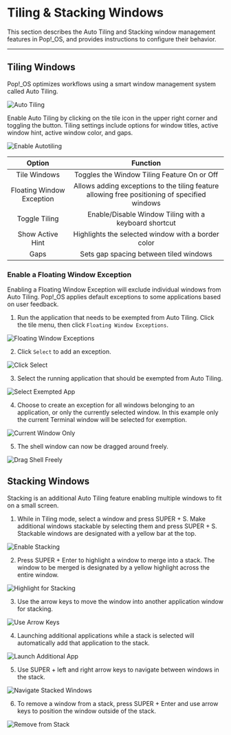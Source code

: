 # Tiling & Stacking Windows

This section describes the Auto Tiling and Stacking window management features in Pop!\_OS, and provides instructions to configure their behavior.

---

## Tiling Windows

Pop!\_OS optimizes workflows using a smart window management system called Auto Tiling.

![Auto Tiling](/images/tiling-stacking-windows/auto-tiling.png)

Enable Auto Tiling by clicking on the tile icon in the upper right corner and toggling the button. Tiling settings include options for window titles, active window hint, active window color, and gaps.

![Enable Autotiling](/images/tiling-stacking-windows/enable-autotiling.png)

| Option                 | Function |
|:----------------------:|:--------:|
| Tile Windows| Toggles the Window Tiling Feature On or Off  |
| Floating Window Exception  | Allows adding exceptions to the tiling feature allowing free positioning of specified windows |
| Toggle Tiling          | Enable/Disable Window Tiling with a keyboard shortcut |
| Show Active Hint       | Highlights the selected window with a border color |
| Gaps                | Sets gap spacing between tiled windows |

### Enable a Floating Window Exception

Enabling a Floating Window Exception will exclude individual windows from Auto Tiling. Pop!\_OS applies default exceptions to some applications based on user feedback.

1. Run the application that needs to be exempted from Auto Tiling. Click the tile menu, then click `Floating Window Exceptions`.

![Floating Window Exceptions](/images/tiling-stacking-windows/floating-window-exceptions.png)

2. Click `Select` to add an exception.

![Click Select](/images/tiling-stacking-windows/click-select.png)

3. Select the running application that should be exempted from Auto Tiling.

![Select Exempted App](/images/tiling-stacking-windows/select-exempted-app.png)

4. Choose to create an exception for all windows belonging to an application, or only the currently selected window. In this example only the current Terminal window will be selected for exemption.

![Current Window Only](/images/tiling-stacking-windows/current-window-only.png)

5. The shell window can now be dragged around freely.

![Drag Shell Freely](/images/tiling-stacking-windows/drag-shell-freely.png)

## Stacking Windows

Stacking is an additional Auto Tiling feature enabling multiple windows to fit on a small screen.

1. While in Tiling mode, select a window and press SUPER + S. Make additional windows stackable by selecting them and press SUPER + S. Stackable windows are designated with a yellow bar at the top.

![Enable Stacking](/images/tiling-stacking-windows/enable-stacking.png)

2. Press SUPER + Enter to highlight a window to merge into a stack. The window to be merged is designated by a yellow highlight across the entire window.

![Highlight for Stacking](/images/tiling-stacking-windows/highlight-for-stacking.png)

3. Use the arrow keys to move the window into another application window for stacking.

![Use Arrow Keys](/images/tiling-stacking-windows/use-arrow-keys.png)

4. Launching additional applications while a stack is selected will automatically add that application to the stack.

![Launch Additional App](/images/tiling-stacking-windows/launch-additional-app.png)

5. Use SUPER + left and right arrow keys to navigate between windows in the stack.

![Navigate Stacked Windows](/images/tiling-stacking-windows/navigate-stacked-windows.png)

6. To remove a window from a stack, press SUPER + Enter and use arrow keys to position the window outside of the stack.

![Remove from Stack](/images/tiling-stacking-windows/remove-from-stack.png)